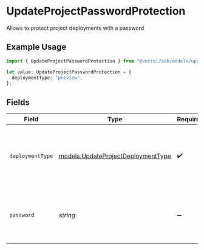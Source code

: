 # UpdateProjectPasswordProtection

Allows to protect project deployments with a password

## Example Usage

```typescript
import { UpdateProjectPasswordProtection } from "@vercel/sdk/models/updateprojectop.js";

let value: UpdateProjectPasswordProtection = {
  deploymentType: "preview",
};
```

## Fields

| Field                                                                          | Type                                                                           | Required                                                                       | Description                                                                    |
| ------------------------------------------------------------------------------ | ------------------------------------------------------------------------------ | ------------------------------------------------------------------------------ | ------------------------------------------------------------------------------ |
| `deploymentType`                                                               | [models.UpdateProjectDeploymentType](../models/updateprojectdeploymenttype.md) | :heavy_check_mark:                                                             | Specify if the password will apply to every Deployment Target or just Preview  |
| `password`                                                                     | *string*                                                                       | :heavy_minus_sign:                                                             | The password that will be used to protect Project Deployments                  |